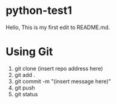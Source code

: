 # python-test1

Hello, This is my first edit to README.md.

# Using Git

1. git clone (insert repo address here)
2. git add . 
3. git commit -m "(insert message here)"
4. git push
5. git status